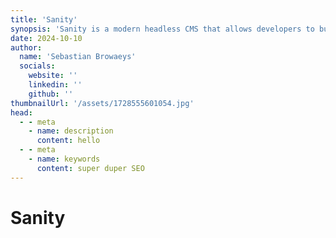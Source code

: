 ```yaml
---
title: 'Sanity'
synopsis: 'Sanity is a modern headless CMS that allows developers to build fast, optimized websites with ease.'
date: 2024-10-10
author:
  name: 'Sebastian Browaeys'
  socials:
    website: ''
    linkedin: ''
    github: ''
thumbnailUrl: '/assets/1728555601054.jpg'
head:
  - - meta
    - name: description
      content: hello
  - - meta
    - name: keywords
      content: super duper SEO
---
```


# Sanity